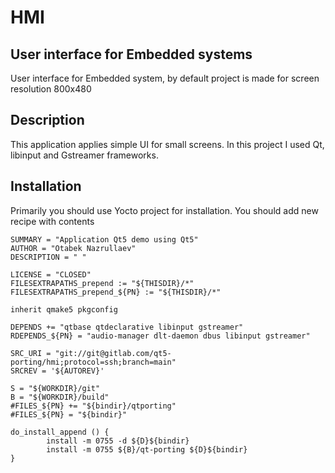 # HMI


## User interface for Embedded systems 
User interface for Embedded system, by default project is made for screen resolution 800x480

## Description
This application applies simple UI for small screens. In this project I used Qt, libinput and Gstreamer frameworks.

## Installation
Primarily you should use Yocto project for installation. You should add new recipe with contents
```
SUMMARY = "Application Qt5 demo using Qt5"
AUTHOR = "Otabek Nazrullaev"
DESCRIPTION = " "

LICENSE = "CLOSED"
FILESEXTRAPATHS_prepend := "${THISDIR}/*"
FILESEXTRAPATHS_prepend_${PN} := "${THISDIR}/*"

inherit qmake5 pkgconfig

DEPENDS += "qtbase qtdeclarative libinput gstreamer"
RDEPENDS_${PN} = "audio-manager dlt-daemon dbus libinput gstreamer"

SRC_URI = "git://git@gitlab.com/qt5-porting/hmi;protocol=ssh;branch=main"
SRCREV = '${AUTOREV}'

S = "${WORKDIR}/git"
B = "${WORKDIR}/build"
#FILES_${PN} += "${bindir}/qtporting"
#FILES_${PN} = "${bindir}"

do_install_append () {
        install -m 0755 -d ${D}${bindir}
        install -m 0755 ${B}/qt-porting ${D}${bindir}
}

```


